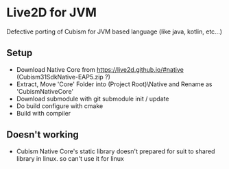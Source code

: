 # Live2D for JVM
Defective porting of Cubism for JVM based language (like java, kotlin, etc...)

## Setup
- Download Native Core from https://live2d.github.io/#native (Cubism31SdkNative-EAP5.zip ?)
- Extract, Move 'Core' Folder into (Project Root)\Native and Rename as 'CubismNativeCore'
- Download submodule with git submodule init / update
- Do build configure with cmake
- Build with compiler
 
## Doesn't working
 - Cubism Native Core's static library doesn't prepared for suit to shared library in linux. so can't use it for linux